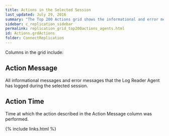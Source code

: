 ```yaml
---
title: Actions in the Selected Session
last_updated: July 29, 2016
summary: "The Top 200 Actions grid shows the informational and error messages logged for the selected session."
sidebar: c_replication_sidebar
permalink: replication_grid_top200actions_agents.html
id: Actions.grdActions
folder: ConnectReplication
---
```


Columns in the grid include:

## Action Message

All informational messages and error messages that the Log Reader Agent has logged during the selected session.

## Action Time

Time at which the action described in the Action Message column was performed.


{% include links.html %}
